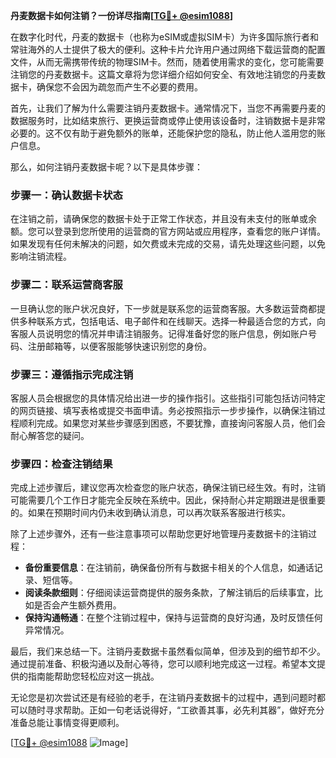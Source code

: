 **丹麦数据卡如何注销？一份详尽指南[[TG💪+ @esim1088](https://t.me/s/esim1088)]**

在数字化时代，丹麦的数据卡（也称为eSIM或虚拟SIM卡）为许多国际旅行者和常驻海外的人士提供了极大的便利。这种卡片允许用户通过网络下载运营商的配置文件，从而无需携带传统的物理SIM卡。然而，随着使用需求的变化，您可能需要注销您的丹麦数据卡。这篇文章将为您详细介绍如何安全、有效地注销您的丹麦数据卡，确保您不会因为疏忽而产生不必要的费用。

首先，让我们了解为什么需要注销丹麦数据卡。通常情况下，当您不再需要丹麦的数据服务时，比如结束旅行、更换运营商或停止使用该设备时，注销数据卡是非常必要的。这不仅有助于避免额外的账单，还能保护您的隐私，防止他人滥用您的账户信息。

那么，如何注销丹麦数据卡呢？以下是具体步骤：

### 步骤一：确认数据卡状态

在注销之前，请确保您的数据卡处于正常工作状态，并且没有未支付的账单或余额。您可以登录到您所使用的运营商的官方网站或应用程序，查看您的账户详情。如果发现有任何未解决的问题，如欠费或未完成的交易，请先处理这些问题，以免影响注销流程。

### 步骤二：联系运营商客服

一旦确认您的账户状况良好，下一步就是联系您的运营商客服。大多数运营商都提供多种联系方式，包括电话、电子邮件和在线聊天。选择一种最适合您的方式，向客服人员说明您的情况并申请注销服务。记得准备好您的账户信息，例如账户号码、注册邮箱等，以便客服能够快速识别您的身份。

### 步骤三：遵循指示完成注销

客服人员会根据您的具体情况给出进一步的操作指引。这些指引可能包括访问特定的网页链接、填写表格或提交书面申请。务必按照指示一步步操作，以确保注销过程顺利完成。如果您对某些步骤感到困惑，不要犹豫，直接询问客服人员，他们会耐心解答您的疑问。

### 步骤四：检查注销结果

完成上述步骤后，建议您再次检查您的账户状态，确保注销已经生效。有时，注销可能需要几个工作日才能完全反映在系统中。因此，保持耐心并定期跟进是很重要的。如果在预期时间内仍未收到确认消息，可以再次联系客服进行核实。

除了上述步骤外，还有一些注意事项可以帮助您更好地管理丹麦数据卡的注销过程：

- **备份重要信息**：在注销前，确保备份所有与数据卡相关的个人信息，如通话记录、短信等。
- **阅读条款细则**：仔细阅读运营商提供的服务条款，了解注销后的后续事宜，比如是否会产生额外费用。
- **保持沟通畅通**：在整个注销过程中，保持与运营商的良好沟通，及时反馈任何异常情况。

最后，我们来总结一下。注销丹麦数据卡虽然看似简单，但涉及到的细节却不少。通过提前准备、积极沟通以及耐心等待，您可以顺利地完成这一过程。希望本文提供的指南能帮助您轻松应对这一挑战。

无论您是初次尝试还是有经验的老手，在注销丹麦数据卡的过程中，遇到问题时都可以随时寻求帮助。正如一句老话说得好，“工欲善其事，必先利其器”，做好充分准备总能让事情变得更顺利。

[[TG💪+ @esim1088](https://t.me/s/esim1088) ![Image](https://i.postimg.cc/4NQfJmqS/Snipaste-2025-05-13-00-14-12.png)]